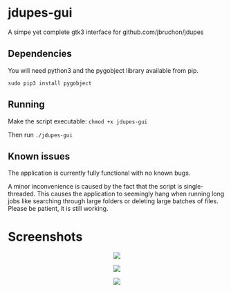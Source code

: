 # jdupes-gui
A simpe yet complete gtk3 interface for github.com/jbruchon/jdupes

## Dependencies
You will need python3 and the pygobject library available from pip.

```sudo pip3 install pygobject``` 

## Running
Make the script executable: ```chmod +x jdupes-gui```

Then run ```./jdupes-gui```

## Known issues
The application is currently fully functional with no known bugs.

A minor inconvenience is caused by the fact that the script is single-threaded. This causes the application to seemingly hang when running long jobs like searching through large folders or deleting large batches of files. Please be patient, it is still working.

# Screenshots
<p align="center">
  <img src="pictures/section_1.png">
</p>

<p align="center">
  <img src="pictures/section_2.png">
</p>

<p align="center">
  <img src="pictures/section_3.png">
</p>

